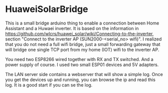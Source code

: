 # HuaweiSolarBridge
This is a small bridge arduino thing to enable a connection between Home Assistant and a Huwaei inverter. It is based on the information in https://github.com/wlcrs/huawei_solar/wiki/Connecting-to-the-inverter, section "Connect to the inverter AP (SUN2000-<serial_no> wifi)". I realized that you do not need a full wifi bridge, just a small forwarding gateway that will bridge one single TCP port from my home (IOT) wifi to the inverter AP. 

You need two ESP8266 wired together with RX and TX switched. And a power supply of course. I used two small ESP01 devices and 5V adapters.

The LAN server side contains a webserver that will show a simple log. Once you get the devices up and running, you can browse the ip and read this log. It is a good start if you can se the log.

